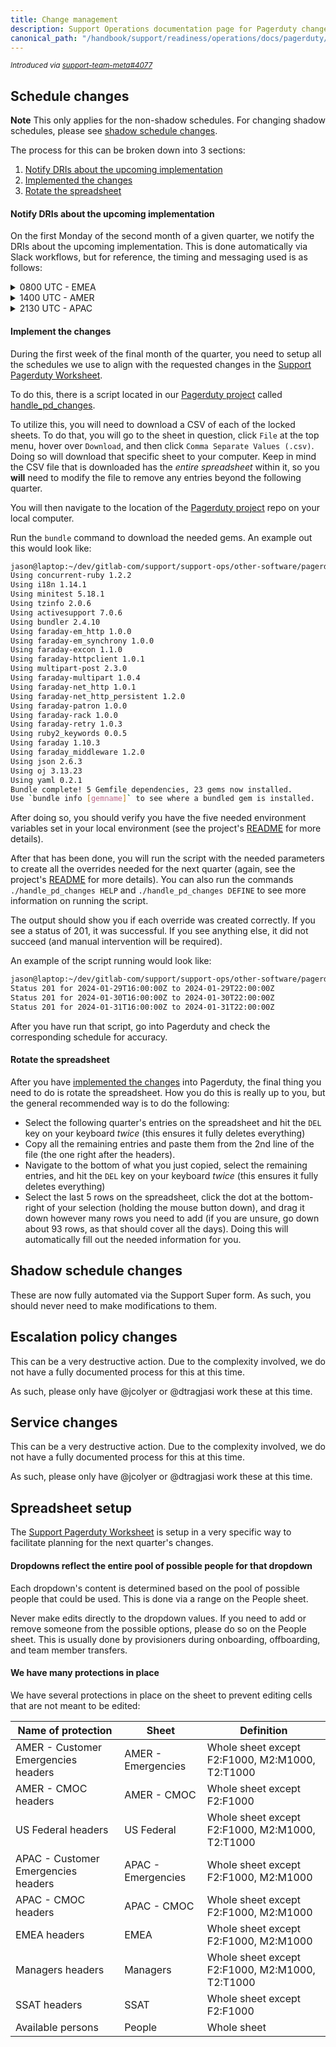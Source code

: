 ```yaml
---
title: Change management
description: Support Operations documentation page for Pagerduty change management
canonical_path: "/handbook/support/readiness/operations/docs/pagerduty/change_management"
---
```


<sup>*Introduced via [support-team-meta#4077](https://gitlab.com/gitlab-com/support/support-team-meta/-/issues/4077)*</sup>

## Schedule changes

**Note** This only applies for the non-shadow schedules. For changing shadow
schedules, please see [shadow schedule changes](#shadow-schedule-changes).

The process for this can be broken down into 3 sections:

1. [Notify DRIs about the upcoming implementation](#notify-dris-about-the-upcoming-implementation)
1. [Implemented the changes](#implement-the-changes)
1. [Rotate the spreadsheet](#rotate-the-spreadsheet)

#### Notify DRIs about the upcoming implementation

On the first Monday of the second month of a given quarter, we notify the DRIs
about the upcoming implementation. This is done automatically via Slack
workflows, but for reference, the timing and messaging used is as follows:

<details>
<summary>0800 UTC - EMEA</summary>

> Greetings @support-managers-emea @Kate Grechishkina !
>
> This is your quarterly reminder that Support Readiness will be implementing
> next quarter's Pagerduty oncall schedules in about a month. As such, please
> remember to fill out the
> [Pagerduty spreadsheet](https://docs.google.com/spreadsheets/d/1FdUzVXCZleopfteC2QxW7LJwyylGWGl9hwXHMPkRHbQ/edit?usp=sharing)
> before the first of next month!
>
> The schedules you need to ensure are updated are
> [CEOC](https://gitlab.pagerduty.com/schedules#P9SV029),
> [CMOC](https://gitlab.pagerduty.com/schedules#P59382D),
> [Managers](https://gitlab.pagerduty.com/schedules#PXQ2ZAZ), and
> [SSAT](https://gitlab.pagerduty.com/schedules#P9UIIDY)
>
> Please remember any BLANK values at the time of implementation will be
> assigned to the Support Director for your region.

</details>
<details>
<summary>1400 UTC - AMER</summary>

> Greetings @support_managers_amer !
>
> This is your quarterly reminder that Support Readiness will be implementing
> next quarter's Pagerduty oncall schedules in about a month. As such, please
> remember to fill out the
> [Pagerduty spreadsheet](https://docs.google.com/spreadsheets/d/1FdUzVXCZleopfteC2QxW7LJwyylGWGl9hwXHMPkRHbQ/edit?usp=sharing)
> before the first of next month!
>
> The schedules you need to ensure are updated are
> [Global CEOC 1](https://gitlab.pagerduty.com/schedules#PBLAHV7),
> [Global CEOC 2](https://gitlab.pagerduty.com/schedules#P9FKYZC),
> [Global CEOC 3](https://gitlab.pagerduty.com/schedules#PP28N7L),
> [US Gov CEOC 1](https://gitlab.pagerduty.com/schedules#P89ZYHZ),
> [US Gov CEOC 2](https://gitlab.pagerduty.com/schedules#P89ZYHZ),
> [US Gov CEOC 3](https://gitlab.pagerduty.com/schedules#P89ZYHZ),
> [CMOC](https://gitlab.pagerduty.com/schedules#PG0SHU2),
> [Managers](https://gitlab.pagerduty.com/schedules#PTI56V1), and
> [SSAT](https://gitlab.pagerduty.com/schedules#P9UIIDY)
>
> Please remember any BLANK values at the time of implementation will be
> assigned to the Support Director for your region.

</details>
<details>
<summary>2130 UTC - APAC</summary>

> Greetings @support-managers-apac !
>
> This is your quarterly reminder that Support Readiness will be implementing
> next quarter's Pagerduty oncall schedules in about a month. As such, please
> remember to fill out the
> [Pagerduty spreadsheet](https://docs.google.com/spreadsheets/d/1FdUzVXCZleopfteC2QxW7LJwyylGWGl9hwXHMPkRHbQ/edit?usp=sharing)
> before the first of next month!
>
> The schedules you need to ensure are updated are
> [CEOC 1](https://gitlab.pagerduty.com/schedules#PQB9Q6K),
> [CEOC 2](https://gitlab.pagerduty.com/schedules#PKPXM8K),
> [CMOC 1](https://gitlab.pagerduty.com/schedules#PGUP5OB),
> [CMOC 2](https://gitlab.pagerduty.com/schedules#PMPKHZN),
> [Managers](https://gitlab.pagerduty.com/schedules#PWBXTYX), and
> [SSAT](https://gitlab.pagerduty.com/schedules#P9UIIDY)
>
> Please remember any BLANK values at the time of implementation will be
> assigned to the Support Director for your region.

</details>

#### Implement the changes

During the first week of the final month of the quarter, you need to setup all
the schedules we use to align with the requested changes in the
[Support Pagerduty Worksheet](https://docs.google.com/spreadsheets/d/1FdUzVXCZleopfteC2QxW7LJwyylGWGl9hwXHMPkRHbQ/edit?usp=sharing).

To do this, there is a script located in our
[Pagerduty project](https://gitlab.com/gitlab-com/support/support-ops/other-software/pagerduty)
called
[handle_pd_changes](https://gitlab.com/gitlab-com/support/support-ops/other-software/pagerduty/-/blob/master/handle_pd_changes).

To utilize this, you will need to download a CSV of each of the locked sheets.
To do that, you will go to the sheet in question, click `File` at the top menu,
hover over `Download`, and then click `Comma Separate Values (.csv)`. Doing so
will download that specific sheet to your computer. Keep in mind the CSV file
that is downloaded has the *entire spreadsheet* within it, so you **will** need
to modify the file to remove any entries beyond the following quarter.

You will then navigate to the location of the
[Pagerduty project](https://gitlab.com/gitlab-com/support/support-ops/other-software/pagerduty)
repo on your local computer.

Run the `bundle` command to download the needed gems. An example out this would
look like:

```bash
jason@laptop:~/dev/gitlab-com/support/support-ops/other-software/pagerduty$ bundle
Using concurrent-ruby 1.2.2
Using i18n 1.14.1
Using minitest 5.18.1
Using tzinfo 2.0.6
Using activesupport 7.0.6
Using bundler 2.4.10
Using faraday-em_http 1.0.0
Using faraday-em_synchrony 1.0.0
Using faraday-excon 1.1.0
Using faraday-httpclient 1.0.1
Using multipart-post 2.3.0
Using faraday-multipart 1.0.4
Using faraday-net_http 1.0.1
Using faraday-net_http_persistent 1.2.0
Using faraday-patron 1.0.0
Using faraday-rack 1.0.0
Using faraday-retry 1.0.3
Using ruby2_keywords 0.0.5
Using faraday 1.10.3
Using faraday_middleware 1.2.0
Using json 2.6.3
Using oj 3.13.23
Using yaml 0.2.1
Bundle complete! 5 Gemfile dependencies, 23 gems now installed.
Use `bundle info [gemname]` to see where a bundled gem is installed.
```

After doing so, you should verify you have the five needed environment variables
set in your local environment (see the project's
[README](https://gitlab.com/gitlab-com/support/support-ops/other-software/pagerduty/-/tree/master#variables-needed)
for more details).

After that has been done, you will run the script with the needed parameters to
create all the overrides needed for the next quarter (again, see the project's
[README](https://gitlab.com/gitlab-com/support/support-ops/other-software/pagerduty/-/tree/master#definitions-for-running-the-script)
for more details). You can also run the commands `./handle_pd_changes HELP` and
`./handle_pd_changes DEFINE` to see more information on running the script.

The output should show you if each override was created correctly. If you see a
status of 201, it was successful. If you see anything else, it did not succeed
(and manual intervention will be required).

An example of the script running would look like:

```bash
jason@laptop:~/dev/gitlab-com/support/support-ops/other-software/pagerduty$ ./handle_pd_changes AMER Emergencies 1 temp.csv
Status 201 for 2024-01-29T16:00:00Z to 2024-01-29T22:00:00Z
Status 201 for 2024-01-30T16:00:00Z to 2024-01-30T22:00:00Z
Status 201 for 2024-01-31T16:00:00Z to 2024-01-31T22:00:00Z
```

After you have run that script, go into Pagerduty and check the corresponding
schedule for accuracy.

#### Rotate the spreadsheet

After you have [implemented the changes](#implement-the-changes) into Pagerduty,
the final thing you need to do is rotate the spreadsheet. How you do this is
really up to you, but the general recommended way is to do the following:

- Select the following quarter's entries on the spreadsheet and hit the `DEL`
  key on your keyboard *twice* (this ensures it fully deletes everything)
- Copy all the remaining entries and paste them from the 2nd line of the file
  (the one right after the headers).
- Navigate to the bottom of what you just copied, select the remaining entries,
  and hit the `DEL` key on your keyboard *twice* (this ensures it fully deletes
  everything)
- Select the last 5 rows on the spreadsheet, click the dot at the bottom-right
  of your selection (holding the mouse button down), and drag it down however
  many rows you need to add (if you are unsure, go down about 93 rows, as that
  should cover all the days). Doing this will automatically fill out the needed
  information for you.

## Shadow schedule changes

These are now fully automated via the Support Super form. As such, you should
never need to make modifications to them.

## Escalation policy changes

This can be a very destructive action. Due to the complexity involved, we do not
have a fully documented process for this at this time.

As such, please only have @jcolyer or @dtragjasi work these at this time.

## Service changes

This can be a very destructive action. Due to the complexity involved, we do not
have a fully documented process for this at this time.

As such, please only have @jcolyer or @dtragjasi work these at this time.

## Spreadsheet setup

The
[Support Pagerduty Worksheet](https://docs.google.com/spreadsheets/d/1FdUzVXCZleopfteC2QxW7LJwyylGWGl9hwXHMPkRHbQ/edit?usp=sharing)
is setup in a very specific way to facilitate planning for the next quarter's
changes.

#### Dropdowns reflect the entire pool of possible people for that dropdown

Each dropdown's content is determined based on the pool of possible people that
could be used. This is done via a range on the People sheet.

Never make edits directly to the dropdown values. If you need to add or remove
someone from the possible options, please do so on the People sheet. This is
usually done by provisioners during onboarding, offboarding, and team member
transfers.

#### We have many protections in place

We have several protections in place on the sheet to prevent editing cells that
are not meant to be edited:

| Name of protection                    | Sheet              | Definition                                      |
|---------------------------------------|--------------------|-------------------------------------------------|
| AMER - Customer Emergencies headers   | AMER - Emergencies | Whole sheet except F2:F1000, M2:M1000, T2:T1000 |
| AMER - CMOC headers                   | AMER - CMOC        | Whole sheet except F2:F1000                     |
| US Federal headers                    | US Federal         | Whole sheet except F2:F1000, M2:M1000, T2:T1000 |
| APAC - Customer Emergencies headers   | APAC - Emergencies | Whole sheet except F2:F1000, M2:M1000           |
| APAC - CMOC headers                   | APAC - CMOC        | Whole sheet except F2:F1000, M2:M1000           |
| EMEA headers                          | EMEA               | Whole sheet except F2:F1000, M2:M1000           |
| Managers headers                      | Managers           | Whole sheet except F2:F1000, M2:M1000, T2:T1000 |
| SSAT headers                          | SSAT               | Whole sheet except F2:F1000                     |
| Available persons                     | People             | Whole sheet                                     |
